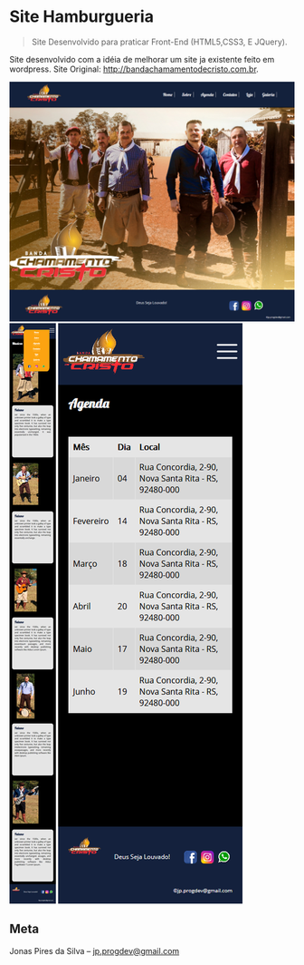 # Site Hamburgueria
> Site Desenvolvido para praticar Front-End (HTML5,CSS3, E JQuery).

Site desenvolvido com a idéia de melhorar um site ja existente feito em wordpress.
Site Original: http://bandachamamentodecristo.com.br.

![](home.jpg)
![](galeria.png)
![](agenda.png)


## Meta

Jonas Pires da Silva – jp.progdev@gmail.com
